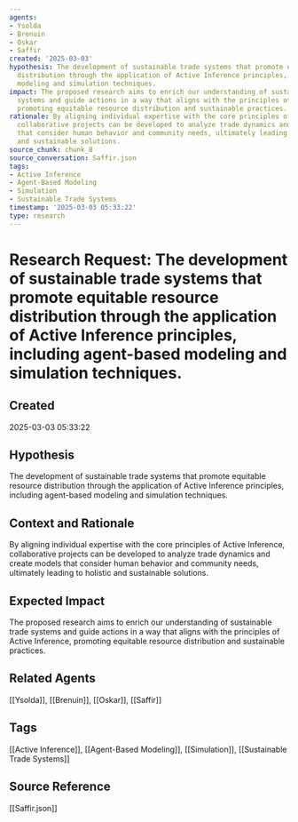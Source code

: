 ```yaml
---
agents:
- Ysolda
- Brenuin
- Oskar
- Saffir
created: '2025-03-03'
hypothesis: The development of sustainable trade systems that promote equitable resource
  distribution through the application of Active Inference principles, including agent-based
  modeling and simulation techniques.
impact: The proposed research aims to enrich our understanding of sustainable trade
  systems and guide actions in a way that aligns with the principles of Active Inference,
  promoting equitable resource distribution and sustainable practices.
rationale: By aligning individual expertise with the core principles of Active Inference,
  collaborative projects can be developed to analyze trade dynamics and create models
  that consider human behavior and community needs, ultimately leading to holistic
  and sustainable solutions.
source_chunk: chunk_8
source_conversation: Saffir.json
tags:
- Active Inference
- Agent-Based Modeling
- Simulation
- Sustainable Trade Systems
timestamp: '2025-03-03 05:33:22'
type: research
---
```


# Research Request: The development of sustainable trade systems that promote equitable resource distribution through the application of Active Inference principles, including agent-based modeling and simulation techniques.

## Created
2025-03-03 05:33:22

## Hypothesis
The development of sustainable trade systems that promote equitable resource distribution through the application of Active Inference principles, including agent-based modeling and simulation techniques.

## Context and Rationale
By aligning individual expertise with the core principles of Active Inference, collaborative projects can be developed to analyze trade dynamics and create models that consider human behavior and community needs, ultimately leading to holistic and sustainable solutions.

## Expected Impact
The proposed research aims to enrich our understanding of sustainable trade systems and guide actions in a way that aligns with the principles of Active Inference, promoting equitable resource distribution and sustainable practices.

## Related Agents
[[Ysolda]], [[Brenuin]], [[Oskar]], [[Saffir]]

## Tags
[[Active Inference]], [[Agent-Based Modeling]], [[Simulation]], [[Sustainable Trade Systems]]

## Source Reference
[[Saffir.json]]
